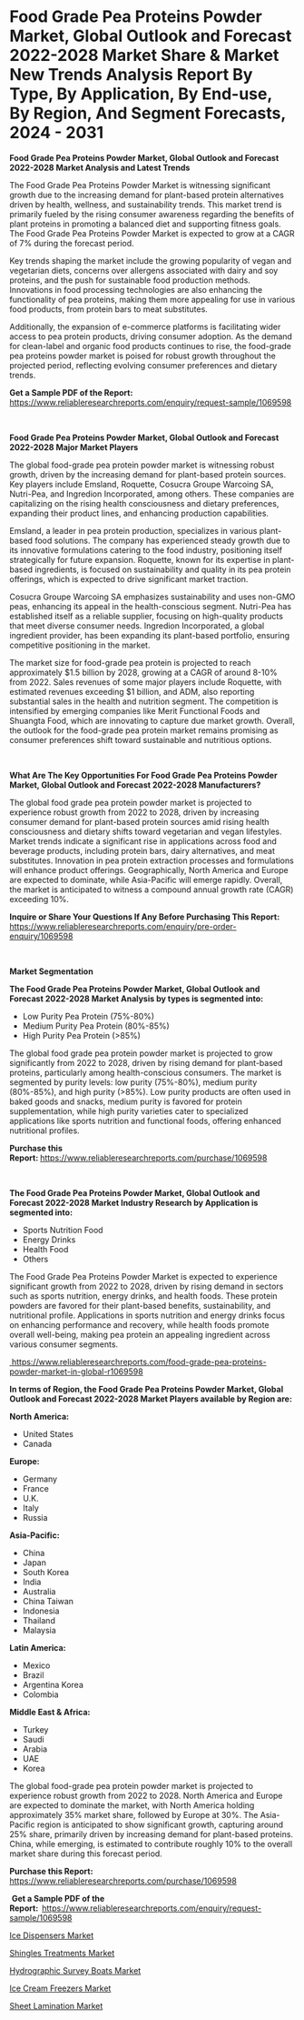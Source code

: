 <p><h1>Food Grade Pea Proteins Powder Market, Global Outlook and Forecast 2022-2028 Market Share & Market New Trends Analysis Report By Type, By Application, By End-use, By Region, And Segment Forecasts, 2024 - 2031</h1></p><p><strong>Food Grade Pea Proteins Powder Market, Global Outlook and Forecast 2022-2028 Market Analysis and Latest Trends</strong></p>
<p><p>The Food Grade Pea Proteins Powder Market is witnessing significant growth due to the increasing demand for plant-based protein alternatives driven by health, wellness, and sustainability trends. This market trend is primarily fueled by the rising consumer awareness regarding the benefits of plant proteins in promoting a balanced diet and supporting fitness goals. The Food Grade Pea Proteins Powder Market is expected to grow at a CAGR of 7% during the forecast period. </p><p>Key trends shaping the market include the growing popularity of vegan and vegetarian diets, concerns over allergens associated with dairy and soy proteins, and the push for sustainable food production methods. Innovations in food processing technologies are also enhancing the functionality of pea proteins, making them more appealing for use in various food products, from protein bars to meat substitutes. </p><p>Additionally, the expansion of e-commerce platforms is facilitating wider access to pea protein products, driving consumer adoption. As the demand for clean-label and organic food products continues to rise, the food-grade pea proteins powder market is poised for robust growth throughout the projected period, reflecting evolving consumer preferences and dietary trends.</p></p>
<p><strong>Get a Sample PDF of the Report:&nbsp;</strong> <a href="https://www.reliableresearchreports.com/enquiry/request-sample/1069598?utm_campaign=38&utm_medium=2&utm_source=Github&utm_content=ia&utm_term=17112024&utm_id=food-grade-pea-proteins-powder-market-global-outlook-and-forecast-2022-2028">https://www.reliableresearchreports.com/enquiry/request-sample/1069598</a></p>
<p>&nbsp;</p>
<p><strong>Food Grade Pea Proteins Powder Market, Global Outlook and Forecast 2022-2028 Major Market Players</strong></p>
<p><p>The global food-grade pea protein powder market is witnessing robust growth, driven by the increasing demand for plant-based protein sources. Key players include Emsland, Roquette, Cosucra Groupe Warcoing SA, Nutri-Pea, and Ingredion Incorporated, among others. These companies are capitalizing on the rising health consciousness and dietary preferences, expanding their product lines, and enhancing production capabilities.</p><p>Emsland, a leader in pea protein production, specializes in various plant-based food solutions. The company has experienced steady growth due to its innovative formulations catering to the food industry, positioning itself strategically for future expansion. Roquette, known for its expertise in plant-based ingredients, is focused on sustainability and quality in its pea protein offerings, which is expected to drive significant market traction.</p><p>Cosucra Groupe Warcoing SA emphasizes sustainability and uses non-GMO peas, enhancing its appeal in the health-conscious segment. Nutri-Pea has established itself as a reliable supplier, focusing on high-quality products that meet diverse consumer needs. Ingredion Incorporated, a global ingredient provider, has been expanding its plant-based portfolio, ensuring competitive positioning in the market.</p><p>The market size for food-grade pea protein is projected to reach approximately $1.5 billion by 2028, growing at a CAGR of around 8-10% from 2022. Sales revenues of some major players include Roquette, with estimated revenues exceeding $1 billion, and ADM, also reporting substantial sales in the health and nutrition segment. The competition is intensified by emerging companies like Merit Functional Foods and Shuangta Food, which are innovating to capture due market growth. Overall, the outlook for the food-grade pea protein market remains promising as consumer preferences shift toward sustainable and nutritious options.</p></p>
<p>&nbsp;</p>
<p><strong>What Are The Key Opportunities For Food Grade Pea Proteins Powder Market, Global Outlook and Forecast 2022-2028 Manufacturers?</strong></p>
<p><p>The global food grade pea protein powder market is projected to experience robust growth from 2022 to 2028, driven by increasing consumer demand for plant-based protein sources amid rising health consciousness and dietary shifts toward vegetarian and vegan lifestyles. Market trends indicate a significant rise in applications across food and beverage products, including protein bars, dairy alternatives, and meat substitutes. Innovation in pea protein extraction processes and formulations will enhance product offerings. Geographically, North America and Europe are expected to dominate, while Asia-Pacific will emerge rapidly. Overall, the market is anticipated to witness a compound annual growth rate (CAGR) exceeding 10%.</p></p>
<p><strong>Inquire or Share Your Questions If Any Before Purchasing This Report:</strong> <a href="https://www.reliableresearchreports.com/enquiry/pre-order-enquiry/1069598?utm_campaign=38&utm_medium=2&utm_source=Github&utm_content=ia&utm_term=17112024&utm_id=food-grade-pea-proteins-powder-market-global-outlook-and-forecast-2022-2028">https://www.reliableresearchreports.com/enquiry/pre-order-enquiry/1069598</a></p>
<p>&nbsp;</p>
<p><strong>Market Segmentation</strong></p>
<p><strong>The Food Grade Pea Proteins Powder Market, Global Outlook and Forecast 2022-2028 Market Analysis by types is segmented into:</strong></p>
<p><ul><li>Low Purity Pea Protein (75%-80%)</li><li>Medium Purity Pea Protein (80%-85%)</li><li>High Purity Pea Protein (>85%)</li></ul></p>
<p><p>The global food grade pea protein powder market is projected to grow significantly from 2022 to 2028, driven by rising demand for plant-based proteins, particularly among health-conscious consumers. The market is segmented by purity levels: low purity (75%-80%), medium purity (80%-85%), and high purity (>85%). Low purity products are often used in baked goods and snacks, medium purity is favored for protein supplementation, while high purity varieties cater to specialized applications like sports nutrition and functional foods, offering enhanced nutritional profiles.</p></p>
<p><strong>Purchase this Report:&nbsp;</strong><a href="https://www.reliableresearchreports.com/purchase/1069598?utm_campaign=38&utm_medium=2&utm_source=Github&utm_content=ia&utm_term=17112024&utm_id=food-grade-pea-proteins-powder-market-global-outlook-and-forecast-2022-2028">https://www.reliableresearchreports.com/purchase/1069598</a></p>
<p>&nbsp;</p>
<p><strong>The Food Grade Pea Proteins Powder Market, Global Outlook and Forecast 2022-2028 Market Industry Research by Application is segmented into:</strong></p>
<p><ul><li>Sports Nutrition Food</li><li>Energy Drinks</li><li>Health Food</li><li>Others</li></ul></p>
<p><p>The Food Grade Pea Proteins Powder Market is expected to experience significant growth from 2022 to 2028, driven by rising demand in sectors such as sports nutrition, energy drinks, and health foods. These protein powders are favored for their plant-based benefits, sustainability, and nutritional profile. Applications in sports nutrition and energy drinks focus on enhancing performance and recovery, while health foods promote overall well-being, making pea protein an appealing ingredient across various consumer segments.</p></p>
<p><a href="https://www.reliableresearchreports.com/food-grade-pea-proteins-powder-market-in-global-r1069598?utm_campaign=38&utm_medium=2&utm_source=Github&utm_content=ia&utm_term=17112024&utm_id=food-grade-pea-proteins-powder-market-global-outlook-and-forecast-2022-2028">&nbsp;https://www.reliableresearchreports.com/food-grade-pea-proteins-powder-market-in-global-r1069598</a></p>
<p><strong>In terms of Region, the Food Grade Pea Proteins Powder Market, Global Outlook and Forecast 2022-2028 Market Players available by Region are:</strong></p>
<p>
    <p> <strong> North America: </strong>
        <ul>
            <li>United States</li>
            <li>Canada</li>
        </ul>
        </p> 
    <p> <strong> Europe: </strong>
        <ul>
            <li>Germany</li>
            <li>France</li>
            <li>U.K.</li>
            <li>Italy</li>
            <li>Russia</li>
        </ul>
        </p> 
    <p> <strong> Asia-Pacific: </strong>
        <ul>
            <li>China</li>
            <li>Japan</li>
            <li>South Korea</li>
            <li>India</li>
            <li>Australia</li>
            <li>China Taiwan</li>
            <li>Indonesia</li>
            <li>Thailand</li>
            <li>Malaysia</li>
        </ul>
        </p> 
    <p> <strong> Latin America: </strong>
        <ul>
            <li>Mexico</li>
            <li>Brazil</li>
            <li>Argentina Korea</li>
            <li>Colombia</li>
        </ul>
        </p> 
    <p> <strong> Middle East & Africa: </strong>
        <ul>
            <li>Turkey</li>
            <li>Saudi</li>
            <li>Arabia</li>
            <li>UAE</li>
            <li>Korea</li>
        </ul>
    </p>
    </p>
<p><p>The global food-grade pea protein powder market is projected to experience robust growth from 2022 to 2028. North America and Europe are expected to dominate the market, with North America holding approximately 35% market share, followed by Europe at 30%. The Asia-Pacific region is anticipated to show significant growth, capturing around 25% share, primarily driven by increasing demand for plant-based proteins. China, while emerging, is estimated to contribute roughly 10% to the overall market share during this forecast period.</p></p>
<p><strong>Purchase this Report: </strong><a href="https://www.reliableresearchreports.com/purchase/1069598?utm_campaign=38&utm_medium=2&utm_source=Github&utm_content=ia&utm_term=17112024&utm_id=food-grade-pea-proteins-powder-market-global-outlook-and-forecast-2022-2028">https://www.reliableresearchreports.com/purchase/1069598</a></p>
<p>&nbsp;<strong>Get a Sample PDF of the Report:&nbsp;&nbsp;</strong><a href="https://www.reliableresearchreports.com/enquiry/request-sample/1069598?utm_campaign=38&utm_medium=2&utm_source=Github&utm_content=ia&utm_term=17112024&utm_id=food-grade-pea-proteins-powder-market-global-outlook-and-forecast-2022-2028">https://www.reliableresearchreports.com/enquiry/request-sample/1069598</a></p>
<p><strong></strong></p>
<p><p><a href="https://www.linkedin.com/pulse/market-leaders-laggards-global-ice-dispensers-trends-forecast-tiuge?utm_campaign=38&utm_medium=2&utm_source=Github&utm_content=ia&utm_term=17112024&utm_id=food-grade-pea-proteins-powder-market-global-outlook-and-forecast-2022-2028">Ice Dispensers Market</a></p><p><a href="https://issuu.com/reportprime-2/docs/shingles-treatments-market-size-203_aae79362dcfff9?utm_campaign=38&utm_medium=2&utm_source=Github&utm_content=ia&utm_term=17112024&utm_id=food-grade-pea-proteins-powder-market-global-outlook-and-forecast-2022-2028">Shingles Treatments Market</a></p><p><a href="https://www.linkedin.com/pulse/mapping-hydrographic-survey-boats-market-trends-challenges-eacxe?utm_campaign=38&utm_medium=2&utm_source=Github&utm_content=ia&utm_term=17112024&utm_id=food-grade-pea-proteins-powder-market-global-outlook-and-forecast-2022-2028">Hydrographic Survey Boats Market</a></p><p><a href="https://www.linkedin.com/pulse/ice-cream-freezers-market-trends-focusing-insight-forecast-49c3e?utm_campaign=38&utm_medium=2&utm_source=Github&utm_content=ia&utm_term=17112024&utm_id=food-grade-pea-proteins-powder-market-global-outlook-and-forecast-2022-2028">Ice Cream Freezers Market</a></p><p><a href="https://issuu.com/reportprime-2/docs/sheet-lamination-market-size-2030.p_850278d63dc13d?utm_campaign=38&utm_medium=2&utm_source=Github&utm_content=ia&utm_term=17112024&utm_id=food-grade-pea-proteins-powder-market-global-outlook-and-forecast-2022-2028">Sheet Lamination Market</a></p></p>